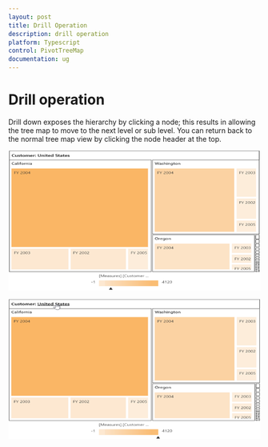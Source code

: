 ```yaml
---
layout: post
title: Drill Operation
description: drill operation
platform: Typescript
control: PivotTreeMap
documentation: ug
---
```


# Drill operation

Drill down exposes the hierarchy by clicking a node; this results in allowing the tree map to move to the next level or sub level. You can return back to the normal tree map view by clicking the node header at the top.

![](Drill-Operation_images/Drill_img1.png)

![](Drill-Operation_images/Drill_img2.png)



